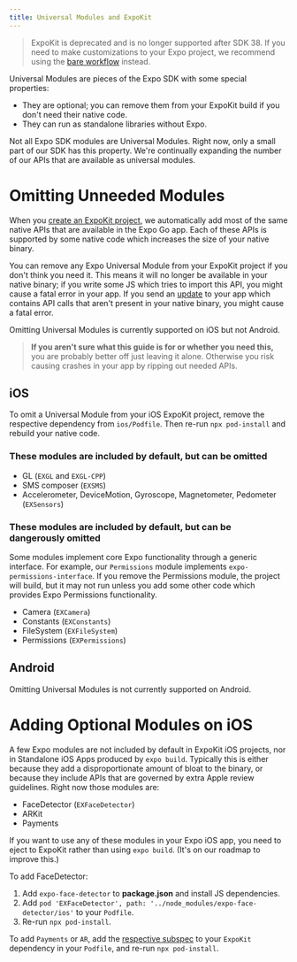 ```yaml
---
title: Universal Modules and ExpoKit
---
```


> ExpoKit is deprecated and is no longer supported after SDK 38. If you need to make customizations to your Expo project, we recommend using the [bare workflow](../workflow/customizing.md) instead.

Universal Modules are pieces of the Expo SDK with some special properties:

- They are optional; you can remove them from your ExpoKit build if you don't need their native code.
- They can run as standalone libraries without Expo.

Not all Expo SDK modules are Universal Modules. Right now, only a small part of our SDK has this property. We're continually expanding the number of our APIs that are available as universal modules.

# Omitting Unneeded Modules

When you [create an ExpoKit project](eject.md), we automatically add most of the same native APIs that are available in the Expo Go app. Each of these APIs is supported by some native code which increases the size of your native binary.

You can remove any Expo Universal Module from your ExpoKit project if you don't think you need it. This means it will no longer be available in your native binary; if you write some JS which tries to import this API, you might cause a fatal error in your app. If you send an [update](../guides/configuring-updates.md) to your app which contains API calls that aren't present in your native binary, you might cause a fatal error.

Omitting Universal Modules is currently supported on iOS but not Android.

> **If you aren't sure what this guide is for or whether you need this,** you are probably better off just leaving it alone. Otherwise you risk causing crashes in your app by ripping out needed APIs.

## iOS

To omit a Universal Module from your iOS ExpoKit project, remove the respective dependency from `ios/Podfile`. Then re-run `npx pod-install` and rebuild your native code.

### These modules are included by default, but can be omitted

- GL (`EXGL` and `EXGL-CPP`)
- SMS composer (`EXSMS`)
- Accelerometer, DeviceMotion, Gyroscope, Magnetometer, Pedometer (`EXSensors`)

### These modules are included by default, but can be dangerously omitted

Some modules implement core Expo functionality through a generic interface. For example, our `Permissions` module implements `expo-permissions-interface`. If you remove the Permissions module, the project will build, but it may not run unless you add some other code which provides Expo Permissions functionality.

- Camera (`EXCamera`)
- Constants (`EXConstants`)
- FileSystem (`EXFileSystem`)
- Permissions (`EXPermissions`)

## Android

Omitting Universal Modules is not currently supported on Android.

# Adding Optional Modules on iOS

A few Expo modules are not included by default in ExpoKit iOS projects, nor in Standalone iOS Apps produced by `expo build`. Typically this is either because they add a disproportionate amount of bloat to the binary, or because they include APIs that are governed by extra Apple review guidelines. Right now those modules are:

- FaceDetector (`EXFaceDetector`)
- ARKit
- Payments

If you want to use any of these modules in your Expo iOS app, you need to eject to ExpoKit rather than using `expo build`. (It's on our roadmap to improve this.)

To add FaceDetector:

1.  Add `expo-face-detector` to **package.json** and install JS dependencies.
2.  Add `pod 'EXFaceDetector', path: '../node_modules/expo-face-detector/ios'` to your `Podfile`.
3.  Re-run `npx pod-install`.

To add `Payments` or `AR`, add the [respective subspec](https://github.com/expo/expo/blob/sdk-38/ExpoKit.podspec) to your `ExpoKit` dependency in your `Podfile`, and re-run `npx pod-install`.
